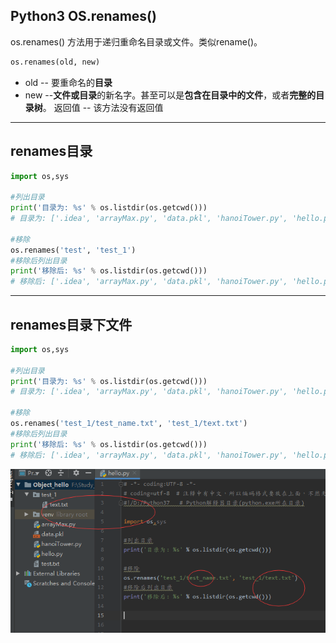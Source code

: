 ## Python3 OS.renames()

os.renames() 方法用于递归重命名目录或文件。类似rename()。

```python
os.renames(old, new)
```

* old -- 要重命名的**目录**
* new --**文件或目录**的新名字。甚至可以是**包含在目录中的文件**，或者**完整的目录树**。
返回值 -- 该方法没有返回值

---
## renames目录
```python
import os,sys

#列出目录
print('目录为: %s' % os.listdir(os.getcwd()))
# 目录为: ['.idea', 'arrayMax.py', 'data.pkl', 'hanoiTower.py', 'hello.py', 'test', 'test.txt', 'venv']

#移除
os.renames('test', 'test_1')
#移除后列出目录
print('移除后: %s' % os.listdir(os.getcwd()))
# 移除后: ['.idea', 'arrayMax.py', 'data.pkl', 'hanoiTower.py', 'hello.py', 'test.txt', 'test_1', 'venv']
```

---
## renames目录下文件
```python
import os,sys

#列出目录
print('目录为: %s' % os.listdir(os.getcwd()))
# 目录为: ['.idea', 'arrayMax.py', 'data.pkl', 'hanoiTower.py', 'hello.py', 'test.txt', 'test_1', 'venv']

#移除
os.renames('test_1/test_name.txt', 'test_1/text.txt')
#移除后列出目录
print('移除后: %s' % os.listdir(os.getcwd()))
# 移除后: ['.idea', 'arrayMax.py', 'data.pkl', 'hanoiTower.py', 'hello.py', 'test.txt', 'test_1', 'venv']
```



<img src='./img/os_renames_file.png' />
